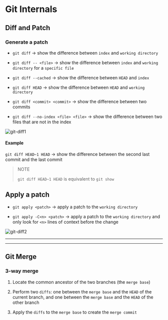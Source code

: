
# Git Internals

## Diff and Patch

### Generate a patch

- `git diff` $\to$ show the difference between `index` and `working directory`

- `git diff -- <file>` $\to$ show the difference between `index` and `working directory` for a `specific file`

- `git diff --cached` $\to$ show the difference between `HEAD` and `index`

- `git diff HEAD` $\to$ show the difference between `HEAD` and `working directory`

- `git diff <commit> <commit>` $\to$ show the difference between two commits

- `git diff --no-index <file> <file>` $\to$ show the difference between two files that are not in the index

![git-diff1](./imgs/git-diff-01.png)

#### Example

`git diff HEAD~1 HEAD` $\to$ show the difference between the  second last commit and the last commit

> NOTE
>
> `git diff HEAD~1 HEAD` is equivalent to `git show`

## Apply a patch

- `git apply <patch>` $\to$ apply a patch to the `working directory`

- `git apply -C<n> <patch>` $\to$ apply a patch to the `working directory` and only look for `<n>` lines of context before the change

![git-diff2](./imgs/git-diff-02.png)

---
---

## Git Merge

### 3-way merge

1. Locate the common ancestor of the two branches (the `merge base`)

2. Perform two `diffs`: one between the `merge base` and the `HEAD` of the current branch, and one between the `merge base` and the `HEAD` of the other branch

3. Apply the `diffs` to the `merge base` to create the `merge commit`
